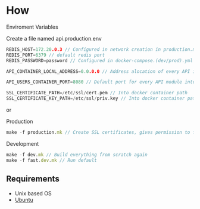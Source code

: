 # How

Enviroment Variables

Create a file named api.production.env
```go
REDIS_HOST=172.20.0.3 // Configured in network creation in production.mk
REDIS_PORT=6379 // default redis port
REDIS_PASSWORD=password // Configured in docker-compose.(dev/prod).yml

API_CONTAINER_LOCAL_ADDRESS=0.0.0.0 // Address alocation of every API into his own container

API_USERS_CONTAINER_PORT=8080 // Default port for every API module into his own container

SSL_CERTIFICATE_PATH=/etc/ssl/cert.pem // Into docker container path
SSL_CERTIFICATE_KEY_PATH=/etc/ssl/priv.key // Into docker container path
```

or

Production

```js
make -f production.mk // Create SSL certificates, gives permission to file to execute, create docker network and compose up
```

Development

```js
make -f dev.mk // Build everything from scratch again
make -f fast.dev.mk // Run default
```

## Requirements

- Unix based OS
- [Ubuntu](https://docs.docker.com/engine/install/ubuntu/)
